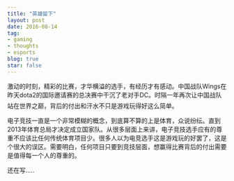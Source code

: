 ```yaml
---
title: "英雄留下"
layout: post
date: 2016-08-14
tag:
- gaming
- thoughts
- esports
blog: true
star: false
---
```


激动的时刻，精彩的比赛，才华横溢的选手，有经历才有感动。中国战队Wings在昨天dota2的国际邀请赛的总决赛中干沉了老对手DC。时隔一年再次让中国战队站在世界之巅，背后的付出和汗水不只是游戏玩得好这么简单。

电子竞技一直是一个非常模糊的概念，到底算不算的上是体育，众说纷纭。直到2013年体育总局才决定成立国家队。从很多层面上来讲，电子竞技选手应有的尊重不应该比任何传统体育项目少。很多人以为电竞选手这是游戏玩的好罢了，这是个很大的误区。需要明白，任何项目只要到竞技层面，想赢得比赛背后的付出需要是值得每一个人的尊重的。

还在写.....

